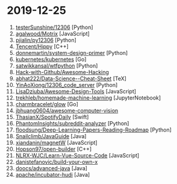 # 2019-12-25

1. [testerSunshine/12306](https://github.com/testerSunshine/12306 "12306智能刷票，订票") [Python]
2. [agalwood/Motrix](https://github.com/agalwood/Motrix "A full-featured download manager.") [JavaScript]
3. [pjialin/py12306](https://github.com/pjialin/py12306 "🚂 12306 购票助手，支持集群，多账号，多任务购票以及 Web 页面管理") [Python]
4. [Tencent/Hippy](https://github.com/Tencent/Hippy "Hippy is a cross-platform development framework, introduction video - https://v.qq.com/x/page/i3038urj2mt.html") [C++]
5. [donnemartin/system-design-primer](https://github.com/donnemartin/system-design-primer "Learn how to design large-scale systems. Prep for the system design interview. Includes Anki flashcards.") [Python]
6. [kubernetes/kubernetes](https://github.com/kubernetes/kubernetes "Production-Grade Container Scheduling and Management") [Go]
7. [satwikkansal/wtfpython](https://github.com/satwikkansal/wtfpython "Exploring Python through counter-intuitive snippets. If you think you know Python, think once more!") [Python]
8. [Hack-with-Github/Awesome-Hacking](https://github.com/Hack-with-Github/Awesome-Hacking "A collection of various awesome lists for hackers, pentesters and security researchers") 
9. [abhat222/Data-Science--Cheat-Sheet](https://github.com/abhat222/Data-Science--Cheat-Sheet "Cheat Sheets") [TeX]
10. [YinAoXiong/12306_code_server](https://github.com/YinAoXiong/12306_code_server "该仓库用于构建自托管的12306验证码识别服务器") [Python]
11. [LisaDziuba/Awesome-Design-Tools](https://github.com/LisaDziuba/Awesome-Design-Tools "The best design tools and plugins for everything 👉") [JavaScript]
12. [trekhleb/homemade-machine-learning](https://github.com/trekhleb/homemade-machine-learning "🤖 Python examples of popular machine learning algorithms with interactive Jupyter demos and math being explained") [JupyterNotebook]
13. [charmbracelet/glow](https://github.com/charmbracelet/glow "Render markdown on the CLI, with pizzazz! 💅🏻") [Go]
14. [jbhuang0604/awesome-computer-vision](https://github.com/jbhuang0604/awesome-computer-vision "A curated list of awesome computer vision resources") 
15. [ThasianX/SpotifyDaily](https://github.com/ThasianX/SpotifyDaily "Allows users to pull in new song releases from their favorite artists and provides users with important metrics like their top tracks, top artists, and recently played tracks, queryable by time range.") [Swift]
16. [PhantomInsights/subreddit-analyzer](https://github.com/PhantomInsights/subreddit-analyzer "A comprehensive Data and Text Mining workflow for submissions and comments from any given public subreddit.") [Python]
17. [floodsung/Deep-Learning-Papers-Reading-Roadmap](https://github.com/floodsung/Deep-Learning-Papers-Reading-Roadmap "Deep Learning papers reading roadmap for anyone who are eager to learn this amazing tech!") [Python]
18. [Snailclimb/JavaGuide](https://github.com/Snailclimb/JavaGuide "【Java学习+面试指南】 一份涵盖大部分Java程序员所需要掌握的核心知识。") [Java]
19. [xiandanin/magnetW](https://github.com/xiandanin/magnetW "磁力链接聚合搜索 - https://magnetw.app") [JavaScript]
20. [Hopson97/open-builder](https://github.com/Hopson97/open-builder "Open source Minecraft-like game with multiplayer support.") [C++]
21. [NLRX-WJC/Learn-Vue-Source-Code](https://github.com/NLRX-WJC/Learn-Vue-Source-Code "👍 👍逐行剖析Vue.js源码 在线阅读地址https://nlrx-wjc.github.io/Learn-Vue-Source-Code/") [JavaScript]
22. [danistefanovic/build-your-own-x](https://github.com/danistefanovic/build-your-own-x "🤓 Build your own (insert technology here)") 
23. [doocs/advanced-java](https://github.com/doocs/advanced-java "😮 互联网 Java 工程师进阶知识完全扫盲：涵盖高并发、分布式、高可用、微服务、海量数据处理等领域知识，后端同学必看，前端同学也可学习") [Java]
24. [apache/incubator-hudi](https://github.com/apache/incubator-hudi "Upserts And Incremental Processing on Big Data") [Java]

